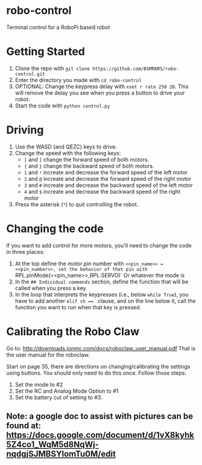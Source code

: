 # robo-control
Terminal control for a RoboPi based robot

# Getting Started
1. Clone the repo with `git clone https://github.com/BSMRKRS/robo-control.git`
1. Enter the directory you made with `cd robo-control`
1. OPTIONAL: Change the keypress delay with `xset r rate 250 20`. This will remove the delay you see when you press a button to drive your robot.
1. Start the code with `python control.py`

# Driving
1. Use the WASD (and QEZC) keys to drive.
1. Change the speed with the following keys:
    * `[` and `]` change the forward speed of both motors.
    * `{` and `}` change the backward speed of both motors.
    * `1` and `!` increate and decrease the forward speed of the left motor
    * `2` and `@` increate and decrease the forward speed of the right motor
    * `3` and `#` increate and decrease the backward speed of the left motor
    * `4` and `$` increate and decrease the backward speed of the right motor
1. Press the asterisk (`*`) to quit controlling the robot.

# Changing the code
If you want to add control for more motors, you'll need to change the code in three places:
1. At the top define the motor pin number with `<<pin_name>> = <<pin_number>>, set the behavior of that pin with `RPL.pinMode(<<pin_name>>,RPL.SERVO)` Or whatever the mode is
1. In the `## Individual commands` section, define the function that will be called when you press a key.
1. In the loop that interprets the keypresses (i.e., below `while True`), you have to add another `elif ch == ` clause, and on the line below it, call the function you want to run when that key is pressed.

# Calibrating the Robo Claw

Go to: http://downloads.ionmc.com/docs/roboclaw_user_manual.pdf
That is the user manual for the roboclaw. 

Start on page 35, there are directions on changing/calibrating the settings using buttons. 
You should only need to do this once. Follow those steps:

1. Set the mode to #2
2. Set the RC and Analog Mode Option to #1
3. Set the battery cut of setting to #3.

Note: a google doc to assist with pictures can be found at:
https://docs.google.com/document/d/1vX8kyhk5Z4co1_WqM5d8NqWj-nqdgjSJMBSYlomTu0M/edit
------------------------
